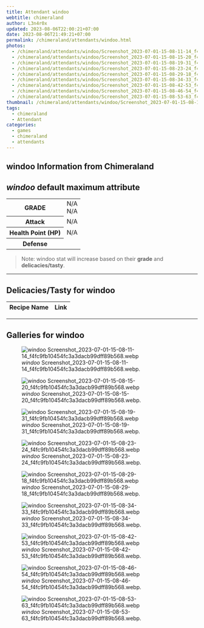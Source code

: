 ```yaml
---
title: Attendant windoo
webtitle: chimeraland
author: L3n4r0x
updated: 2023-08-06T22:00:21+07:00
date: 2023-08-06T21:49:21+07:00
permalink: /chimeraland/attendants/windoo.html
photos:
  - /chimeraland/attendants/windoo/Screenshot_2023-07-01-15-08-11-14_f4fc9fb10454fc3a3dacb99dff89b568.webp
  - /chimeraland/attendants/windoo/Screenshot_2023-07-01-15-08-15-20_f4fc9fb10454fc3a3dacb99dff89b568.webp
  - /chimeraland/attendants/windoo/Screenshot_2023-07-01-15-08-19-31_f4fc9fb10454fc3a3dacb99dff89b568.webp
  - /chimeraland/attendants/windoo/Screenshot_2023-07-01-15-08-23-24_f4fc9fb10454fc3a3dacb99dff89b568.webp
  - /chimeraland/attendants/windoo/Screenshot_2023-07-01-15-08-29-18_f4fc9fb10454fc3a3dacb99dff89b568.webp
  - /chimeraland/attendants/windoo/Screenshot_2023-07-01-15-08-34-33_f4fc9fb10454fc3a3dacb99dff89b568.webp
  - /chimeraland/attendants/windoo/Screenshot_2023-07-01-15-08-42-53_f4fc9fb10454fc3a3dacb99dff89b568.webp
  - /chimeraland/attendants/windoo/Screenshot_2023-07-01-15-08-46-54_f4fc9fb10454fc3a3dacb99dff89b568.webp
  - /chimeraland/attendants/windoo/Screenshot_2023-07-01-15-08-53-63_f4fc9fb10454fc3a3dacb99dff89b568.webp
thumbnail: /chimeraland/attendants/windoo/Screenshot_2023-07-01-15-08-11-14_f4fc9fb10454fc3a3dacb99dff89b568.webp
tags:
  - chimeraland
  - Attendant
categories:
  - games
  - chimeraland
  - attendants
---
```


<link
  rel="stylesheet"
  href="https://rawcdn.githack.com/dimaslanjaka/Web-Manajemen/870a349/css/bootstrap-5-3-0-alpha3-wrapper.css"
/>
<section id="bootstrap-wrapper">
  <div data-bs-theme="dark">
    <h2>windoo Information from Chimeraland</h2>
    <h2 id="attribute"><i>windoo</i> default maximum attribute</h2>
    <div class="row">
      <div class="col mb-2">
        <div class="card">
          <div class="card-body">
            <table>
              <tr>
                <th>GRADE</th>
                <td>N/A <br />N/A</td>
              </tr>
              <tr>
                <th>Attack</th>
                <td>N/A</td>
              </tr>
              <tr>
                <th>Health Point (HP)</th>
                <td>N/A</td>
              </tr>
              <tr>
                <th>Defense</th>
                <td></td>
              </tr>
            </table>
          </div>
        </div>
      </div>
    </div>
    <blockquote class="bd-callout bd-callout-warning">
      Note: windoo stat will increase based on their <b>grade</b> and
      <b>delicacies/tasty</b>.
    </blockquote>
    <hr />
    <h2 id="delicacies">Delicacies/Tasty for windoo</h2>
    <div class="card">
      <div class="card-body">
        <div class="table-responsive">
          <table class="table table-striped">
            <thead>
              <tr>
                <th>Recipe Name</th>
                <th>Link</th>
              </tr>
            </thead>
            <tbody></tbody>
          </table>
        </div>
      </div>
    </div>
    <hr />
    <div id="gallery">
      <h2>Galleries for windoo</h2>
      <div class="row">
        <div class="col-lg-6 col-12">
          <figure>
            <img
              src="https://www.webmanajemen.com/chimeraland/attendants/windoo/Screenshot_2023-07-01-15-08-11-14_f4fc9fb10454fc3a3dacb99dff89b568.webp"
              alt="windoo Screenshot_2023-07-01-15-08-11-14_f4fc9fb10454fc3a3dacb99dff89b568.webp"
            />
            <figcaption style="word-wrap: break-word">
              <i>windoo</i>
              Screenshot_2023-07-01-15-08-11-14_f4fc9fb10454fc3a3dacb99dff89b568.webp.
            </figcaption>
          </figure>
        </div>
        <div class="col-lg-6 col-12">
          <figure>
            <img
              src="https://www.webmanajemen.com/chimeraland/attendants/windoo/Screenshot_2023-07-01-15-08-15-20_f4fc9fb10454fc3a3dacb99dff89b568.webp"
              alt="windoo Screenshot_2023-07-01-15-08-15-20_f4fc9fb10454fc3a3dacb99dff89b568.webp"
            />
            <figcaption style="word-wrap: break-word">
              <i>windoo</i>
              Screenshot_2023-07-01-15-08-15-20_f4fc9fb10454fc3a3dacb99dff89b568.webp.
            </figcaption>
          </figure>
        </div>
        <div class="col-lg-6 col-12">
          <figure>
            <img
              src="https://www.webmanajemen.com/chimeraland/attendants/windoo/Screenshot_2023-07-01-15-08-19-31_f4fc9fb10454fc3a3dacb99dff89b568.webp"
              alt="windoo Screenshot_2023-07-01-15-08-19-31_f4fc9fb10454fc3a3dacb99dff89b568.webp"
            />
            <figcaption style="word-wrap: break-word">
              <i>windoo</i>
              Screenshot_2023-07-01-15-08-19-31_f4fc9fb10454fc3a3dacb99dff89b568.webp.
            </figcaption>
          </figure>
        </div>
        <div class="col-lg-6 col-12">
          <figure>
            <img
              src="https://www.webmanajemen.com/chimeraland/attendants/windoo/Screenshot_2023-07-01-15-08-23-24_f4fc9fb10454fc3a3dacb99dff89b568.webp"
              alt="windoo Screenshot_2023-07-01-15-08-23-24_f4fc9fb10454fc3a3dacb99dff89b568.webp"
            />
            <figcaption style="word-wrap: break-word">
              <i>windoo</i>
              Screenshot_2023-07-01-15-08-23-24_f4fc9fb10454fc3a3dacb99dff89b568.webp.
            </figcaption>
          </figure>
        </div>
        <div class="col-lg-6 col-12">
          <figure>
            <img
              src="https://www.webmanajemen.com/chimeraland/attendants/windoo/Screenshot_2023-07-01-15-08-29-18_f4fc9fb10454fc3a3dacb99dff89b568.webp"
              alt="windoo Screenshot_2023-07-01-15-08-29-18_f4fc9fb10454fc3a3dacb99dff89b568.webp"
            />
            <figcaption style="word-wrap: break-word">
              <i>windoo</i>
              Screenshot_2023-07-01-15-08-29-18_f4fc9fb10454fc3a3dacb99dff89b568.webp.
            </figcaption>
          </figure>
        </div>
        <div class="col-lg-6 col-12">
          <figure>
            <img
              src="https://www.webmanajemen.com/chimeraland/attendants/windoo/Screenshot_2023-07-01-15-08-34-33_f4fc9fb10454fc3a3dacb99dff89b568.webp"
              alt="windoo Screenshot_2023-07-01-15-08-34-33_f4fc9fb10454fc3a3dacb99dff89b568.webp"
            />
            <figcaption style="word-wrap: break-word">
              <i>windoo</i>
              Screenshot_2023-07-01-15-08-34-33_f4fc9fb10454fc3a3dacb99dff89b568.webp.
            </figcaption>
          </figure>
        </div>
        <div class="col-lg-6 col-12">
          <figure>
            <img
              src="https://www.webmanajemen.com/chimeraland/attendants/windoo/Screenshot_2023-07-01-15-08-42-53_f4fc9fb10454fc3a3dacb99dff89b568.webp"
              alt="windoo Screenshot_2023-07-01-15-08-42-53_f4fc9fb10454fc3a3dacb99dff89b568.webp"
            />
            <figcaption style="word-wrap: break-word">
              <i>windoo</i>
              Screenshot_2023-07-01-15-08-42-53_f4fc9fb10454fc3a3dacb99dff89b568.webp.
            </figcaption>
          </figure>
        </div>
        <div class="col-lg-6 col-12">
          <figure>
            <img
              src="https://www.webmanajemen.com/chimeraland/attendants/windoo/Screenshot_2023-07-01-15-08-46-54_f4fc9fb10454fc3a3dacb99dff89b568.webp"
              alt="windoo Screenshot_2023-07-01-15-08-46-54_f4fc9fb10454fc3a3dacb99dff89b568.webp"
            />
            <figcaption style="word-wrap: break-word">
              <i>windoo</i>
              Screenshot_2023-07-01-15-08-46-54_f4fc9fb10454fc3a3dacb99dff89b568.webp.
            </figcaption>
          </figure>
        </div>
        <div class="col-lg-6 col-12">
          <figure>
            <img
              src="https://www.webmanajemen.com/chimeraland/attendants/windoo/Screenshot_2023-07-01-15-08-53-63_f4fc9fb10454fc3a3dacb99dff89b568.webp"
              alt="windoo Screenshot_2023-07-01-15-08-53-63_f4fc9fb10454fc3a3dacb99dff89b568.webp"
            />
            <figcaption style="word-wrap: break-word">
              <i>windoo</i>
              Screenshot_2023-07-01-15-08-53-63_f4fc9fb10454fc3a3dacb99dff89b568.webp.
            </figcaption>
          </figure>
        </div>
      </div>
    </div>
  </div>
</section>